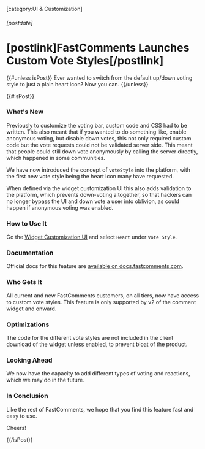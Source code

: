 [category:UI & Customization]
###### [postdate]
# [postlink]FastComments Launches Custom Vote Styles[/postlink]

{{#unless isPost}}
Ever wanted to switch from the default up/down voting style to just a plain heart icon? Now you can.
{{/unless}}

{{#isPost}}

### What's New

Previously to customize the voting bar, custom code and CSS had to be written. This also meant that if you wanted to do something like, enable anonymous voting, but disable down votes,
this not only required custom code but the vote requests could not be validated server side. This meant that people could still down vote anonymously by calling the server directly, which happened
in some communities.

We have now introduced the concept of `voteStyle` into the platform, with the first new vote style being the heart icon many have requested.

When defined via the widget customization UI this also adds validation to the platform, which prevents down-voting altogether, so that hackers can no longer bypass the UI and down vote a user into oblivion,
as could happen if anonymous voting was enabled. 

### How to Use It

Go the [Widget Customization UI](https://fastcomments.com/auth/my-account/customize-widget) and select `Heart` under `Vote Style`.

### Documentation

Official docs for this feature are [available on docs.fastcomments.com](https://docs.fastcomments.com/guide-customizations-and-configuration.html#vote-style).

### Who Gets It

All current and new FastComments customers, on all tiers, now have access to custom vote styles. This feature is only supported by v2 of the comment widget and onward.

### Optimizations

The code for the different vote styles are not included in the client download of the widget unless enabled, to prevent bloat of the product.

### Looking Ahead

We now have the capacity to add different types of voting and reactions, which we may do in the future.

### In Conclusion

Like the rest of FastComments, we hope that you find this feature fast and easy to use.

Cheers!

{{/isPost}}
